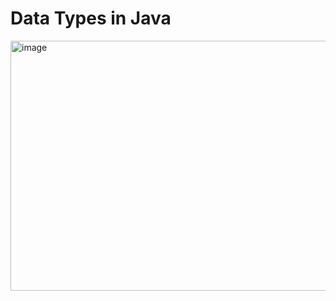 # Data Types in Java

<img width="800" height="400" alt="image" src="https://github.com/user-attachments/assets/f1e6fd03-5363-4fdf-81f7-2dbb5425abcb" />

